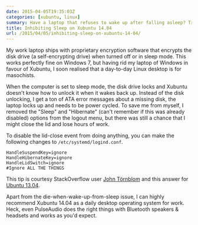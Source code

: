 ```yaml
---
date: 2015-04-05T19:35:03Z
categories: [xubuntu, linux]
summary: Have a laptop that refuses to wake up after falling asleep? Try this!
title: Inhibiting Sleep on Xubuntu 14.04
url: /2015/04/05/inhibiting-sleep-on-xubuntu-14-04/
---
```


My work laptop ships with proprietary encryption software that encrypts the disk drive (a self-encrypting drive) when turned off or in sleep mode. This works perfectly fine on Windows 7, but having rid my laptop of Windows in favour of Xubuntu, I soon realised that a day-to-day Linux desktop is for masochists. 

When the computer is set to sleep mode, the disk drive locks and Xubuntu doesn't know how to unlock it when it wakes back up. Instead of the disk unlocking, I get a ton of ATA error messages about a missing disk, the laptop locks up and needs to be power cycled. To save me from myself, I removed the "Sleep" and "Hibernate" (can't remember if this was already disabled) options from the logout menu, but there was still a chance that I might close the lid and lose hours of work. 

To disable the lid-close event from doing anything, you can make the following changes to `/etc/systemd/logind.conf`. 

    HandleSuspendKey=ignore
    HandleHibernateKey=ignore
    HandleLidSwitch=ignore
    #Ignore ALL THE THINGS

This tip is courtesy StackOverflow user [John Törnblom](http://askubuntu.com/users/205327/john-t%C3%B6rnblom) and this answer for [Ubuntu 13.04](http://askubuntu.com/questions/362667/xubuntu-13-10-disabling-suspend-on-lid-being-closed). 

Apart from the die-when-wake-up-from-sleep issue, I can highly recommend Xubuntu 14.04 as a daily desktop operating system for work. Heck, even PulseAudio does the right things with Bluetooth speakers & headsets and works as you'd expect.



